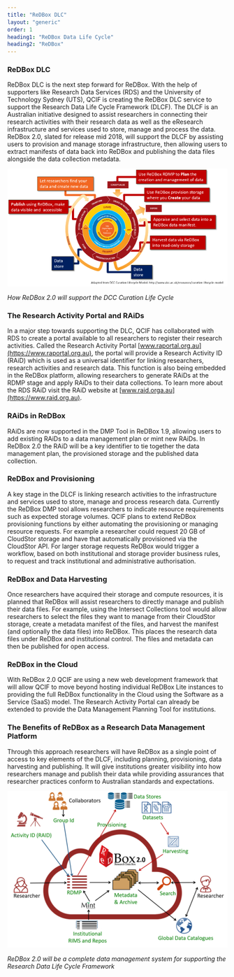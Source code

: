 ```yaml
---
title: "ReDBox DLC"
layout: "generic"
order: 1
heading1: "ReDBox Data Life Cycle"
heading2: "ReDBox"
---
```

### ReDBox DLC
ReDBox DLC is the next step forward for ReDBox. With the help of supporters like Research Data Services (RDS) and the University of Technology Sydney (UTS), QCIF is creating the ReDBox DLC service to support the Research Data Life Cycle Framework (DLCF). The DLCF is an Australian initiative designed to assist researchers in connecting their research activities with their research data as well as the eResearch infrastructure and services used to store, manage and process the data. ReDBox 2.0, slated for release mid 2018, will support the DLCF by assisting users to provision and manage storage infrastructure, then allowing users to extract manifests of data back into ReDBox and publishing the data files alongside the data collection metadata.

![ReDBox Supporting the DCC Curation Life Cycle](./images/curationlifecycle.png)

*How ReDBox 2.0 will support the DCC Curation Life Cycle*

### The Research Activity Portal and RAiDs
In a major step towards supporting the DLC, QCIF has collaborated with RDS to create a portal available to all researchers to register their research activities. Called the Research Activity Portal [www.raportal.org.au](https://www.raportal.org.au), the portal will provide a Research Activity ID (RAiD) which is used as a universal identifier for linking researchers, research activities and research data. This function is also being embedded in the ReDBox platform, allowing researchers to generate RAiDs at the RDMP stage and apply RAiDs to their data collections. To learn more about the RDS RAiD visit the RAiD website at [www.raid.orga.au](https://www.raid.org.au).

### RAiDs in ReDBox
RAiDs are now supported in the DMP Tool in ReDBox 1.9, allowing users to add existing RAiDs to a data management plan or mint new RAiDs. In ReDBox 2.0 the RAiD will be a key identifier to tie together the data management plan, the provisioned storage and the published data collection.

### ReDBox and Provisioning
A key stage in the DLCF is linking research activities to the infrastructure and services used to store, manage and process research data. Currently the ReDBox DMP tool allows researchers to indicate resource requirements such as expected storage volumes. QCIF plans to extend ReDBox provisioning functions by either automating the provisioning or managing resource requests. For example a researcher could request 20 GB of CloudStor storage and have that automatically provisioned via the CloudStor API. For larger storage requests ReDBox would trigger a workflow, based on both institutional and storage provider business rules, to request and track institutional and administrative authorisation.

### ReDBox and Data Harvesting
Once researchers have acquired their storage and compute resources, it is planned that ReDBox will assist researchers to directly manage and publish their data files. For example, using the Intersect Collections tool would allow researchers to select the files they want to manage from their CloudStor storage, create a metadata manifest of the files, and harvest the manifest (and optionally the data files) into ReDBox. This places the research data files under ReDBox and institutional control. The files and metadata can then be published for open access.

### ReDBox in the Cloud
With ReDBox 2.0 QCIF are using a new web development framework that will allow QCIF to move beyond hosting individual ReDBox Lite instances to providing the full ReDBox functionality in the Cloud using the Software as a Service (SaaS) model. The Research Activity Portal can already be extended to provide the Data Management Planning Tool for institutions.

### The Benefits of ReDBox as a Research Data Management Platform
Through this approach researchers will have ReDBox as a single point of access to key elements of the DLCF, including planning, provisioning, data harvesting and publishing. It will give institutions greater visibility into how researchers manage and publish their data while providing assurances that researcher practices conform to Australian standards and expectations.


![ReDBox DLC](./images/redboxdlc.png)

*ReDBox 2.0 will be a complete data management system for supporting the Research Data Life Cycle Framework*

